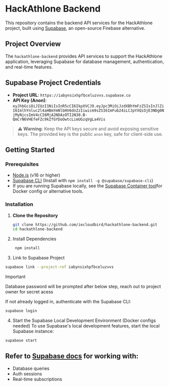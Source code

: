 # HackAthlone Backend

This repository contains the backend API services for the HackAthlone project, built using [Supabase](https://supabase.com/), an open-source Firebase alternative.

## Project Overview

The `hackathlone-backend` provides API services to support the HackAthlone application, leveraging Supabase for database management, authentication, and real-time features.

## Supabase Project Credentials

- **Project URL**: `https://iabynsixhpfbceluzvvs.supabase.co`
- **API Key (Anon)**: `eyJhbGciOiJIUzI1NiIsInR5cCI6IkpXVCJ9.eyJpc3MiOiJzdXBhYmFzZSIsInJlZiI6ImlhYnluc2l4aHBmYmNlbHV6dnZzIiwicm9sZSI6ImFub24iLCJpYXQiOjE3NDg0NjMyNjcsImV4cCI6MjA2NDAzOTI2N30.B-QmCrN6VHEfeFZc9kZfGYDoOwtcLimUGzqVgLa4Vis`

> **⚠️ Warning**: Keep the API keys secure and avoid exposing sensitive keys. The provided key is the public `anon` key, safe for client-side use.

## Getting Started

### Prerequisites

- [Node.js](https://nodejs.org/) (v16 or higher)
- [Supabase CLI](https://supabase.com/docs/guides/cli) (Install with `npm install -g @supabase/supabase-cli`)
- If you are running Supabase locally, see the [Supabase Container tool](https://supabase.com/docs/guides/local-development/cli/getting-started?queryGroups=platform&platform=npm&queryGroups=access-method&access-method=studio#running-supabase-locally)for Docker config or alternative tools.

### Installation

1. **Clone the Repository**

   ```bash
   git clone https://github.com/iecloudbird/hackathlone-backend.git
   cd hackathlone-backend
   ```

2. Install Dependencies

   ```bash
    npm install
   ```

3. Link to Supabase Project

```bash
supabase link --project-ref iabynsixhpfbceluzvvs
```

> [!IMPORTANT]
> Database password will be prompted after below step, reach out to project owner for secret acess

If not already logged in, authenticate with the Supabase CLI:

```bash
supabase login
```

4. Start the Supabase Local Development Environment (Docker configs needed)
   To use Supabase's local development features, start the local Supabase instance:

```bash
supabase start
```

## Refer to [Supabase docs](https://supabase.com/docs) for working with:

- Database queries
- Auth sessions
- Real-time subscriptions
